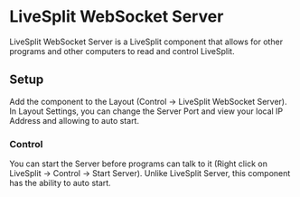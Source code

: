 # LiveSplit WebSocket Server

LiveSplit WebSocket Server is a LiveSplit component that allows for other programs and other computers to read and control LiveSplit. 

## Setup 

Add the component to the Layout (Control -> LiveSplit WebSocket Server). In Layout Settings, you can change the Server Port and view your local IP Address and allowing to auto start.

### Control 

You can start the Server before programs can talk to it (Right click on LiveSplit -> Control -> Start Server). Unlike LiveSplit Server, this component has the ability to auto start.
